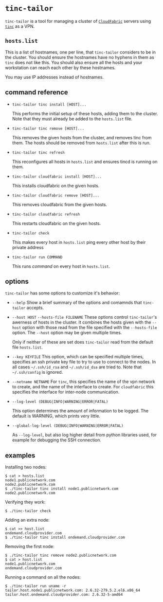 
`tinc-tailor`
=============

`tinc-tailor` is a tool for managing a cluster of
[`CloudFabric`](http://www.geniedb.com/) servers using
[`tinc`](http://www.tinc-vpn.org/) as a VPN.


`hosts.list`
------------

This is a list of hostnames, one per line, that `tinc-tailor` considers to be
in the cluster.  You should ensure the hostnames have no hyphens in them as
`tinc` does not like this. You should also ensure all the hosts and your
workstation can reach each other by these hostnames.

You may use IP addresses instead of hostnames.


command reference
-----------------

*  `tinc-tailor tinc install [HOST]...`

   This performs the initial setup of these hosts, adding them to the cluster.
   Note that they must already be added to the `hosts.list` file. 

*  `tinc-tailor tinc remove [HOST]...`

   This removes the given hosts from the cluster, and removes tinc from them.
   The hosts should be removed from `hosts.list` after this is run.

*  `tinc-tailor tinc refresh`

   This reconfigures all hosts in `hosts.list` and ensures tincd is running on
   them.

*  `tinc-tailor cloudfabric install [HOST]...`

   This installs cloudfabric on the given hosts.

*  `tinc-tailor cloudfabric remove [HOST]...`

   This removes cloudfabric from the given hosts.

*  `tinc-tailor cloudfabric refresh`

   This restarts cloudfabric on the given hosts.

*  `tinc-tailor check`

   This makes every host in `hosts.list` ping every other host by their private
   address

*  `tinc-tailor run COMMAND`

    This runs *command* on every host in `hosts.list`.
   

options
-------

`tinc-tailor` has some options to customize it's behavior:

*  `--help`
   Show a brief summary of the options and comamnds that `tinc-tailor` accepts.

*  `--host HOST`
   `--hosts-file FILENAME`
   These options control `tinc-tailor`'s awerness of hosts in the cluster. It
   combines the hosts given with the `--host` option with those read from the
   file specified with the `--hosts-file` option. The `--host` option may be
   given multiple times.

   Only if neither of these are set does `tinc-tailor` read from the default
   file `hosts.list`.

*  `--key KEYFILE`
   This option, which can be specified multiple times, specifies an ssh private
   key file to try to use to connect to the nodes.  In all cases
   `~/.ssh/id_rsa` and `~/.ssh/id_dsa` are tried to.  Note that `~/.ssh/config`
   is ignored.

*  `--netname NETNAME`
   For `tinc`, this specifies the name of the vpn network to create, and the
   name of the interface to create. For `cloudfabric` this specifies the
   interface for inter-node communication.

*  `--log-level (DEBUG|INFO|WARNING|ERROR|FATAL)`

   This option determines the amount of information to be logged. The default
   is WARNING, which prints very little.

*  `--global-log-level (DEBUG|INFO|WARNING|ERROR|FATAL)`

   As `--log-level`, but also log higher detail from python libraries used, for
   example for debugging the SSH connection.

examples
--------

Installing two nodes:

    $ cat > hosts.list
    node1.publicnetwork.com
    node2.publicnetwork.com
    $ ./tinc-tailor tinc install node1.publicnetwork.com node2.publicnetwork.com

Verifying they work:

    $ ./tinc-tailor check

Adding an extra node:

    $ cat >> host.list
    ondemand.cloudprovider.com
    $ ./tinc-tailor tinc install ondemand.cloudprovider.com

Removing the first node:

    $ ./tinc-tailor tinc remove node2.publicnetwork.com
    $ cat > host.list
    node1.publicnetwork.com
    ondemand.cloudprovider.com

Running a command on all the nodes:

    $ ./tinc-tailor run uname -r
    tailor.host.node1.publicnetwork.com: 2.6.32-279.5.2.el6.x86_64
    tailor.host.ondemand.cloudprovider.com: 2.6.32-5-amd64

